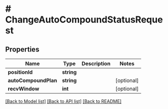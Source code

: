 # # ChangeAutoCompoundStatusRequest

## Properties

Name | Type | Description | Notes
------------ | ------------- | ------------- | -------------
**positionId** | **string** |  |
**autoCompoundPlan** | **string** |  | [optional]
**recvWindow** | **int** |  | [optional]

[[Back to Model list]](../../README.md#models) [[Back to API list]](../../README.md#endpoints) [[Back to README]](../../README.md)
